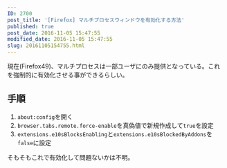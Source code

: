 ```yaml
---
ID: 2700
post_title: '[Firefox] マルチプロセスウィンドウを有効化する方法'
published: true
post_date: 2016-11-05 15:47:55
modified_date: 2016-11-05 15:47:55
slug: 20161105154755.html
---
```

現在(Firefox49)、マルチプロセスは一部ユーザにのみ提供となっている。これを強制的に有効化させる事ができるらしい。
<!--more-->
## 手順

1. `about:config`を開く
1. `browser.tabs.remote.force-enable`を真偽値で新規作成して`true`を設定
1. `extensions.e10sBlocksEnabling`と`extensions.e10sBlockedByAddons`を`false`に設定

そもそもこれで有効化して問題ないかは不明。